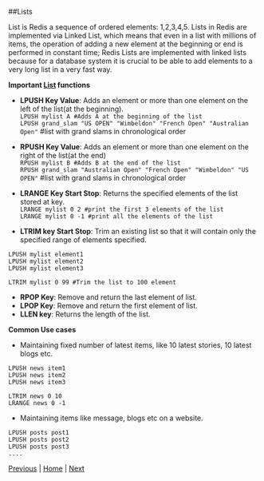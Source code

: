 ##Lists

List is Redis a sequence of ordered elements: 1,2,3,4,5. Lists in Redis are implemented via Linked List, which means that even in a list with millions of items, the operation of adding a new element at the beginning or end is performed in constant time;  Redis Lists are implemented with linked lists because for a database system it is crucial to be able to add elements to a very long list in a very fast way.

__Important [List](http://redis.io/commands#list) functions__

* __LPUSH Key Value__: Adds an element or more than one element on the left of the list(at the beginning).  
`LPUSH mylist A #Adds A at the beginning of the list`  
`LPUSH grand_slam "US OPEN" "Wimbeldon" "French Open" "Australian Open"` #list with grand slams in chronological order   

* __RPUSH Key Value__: Adds an element or more than one element on the right of the list(at the end)  
`RPUSH mylist B #Adds B at the end of the list`  
`RPUSH grand_slam "Australian Open" "French Open" "Wimbeldon" "US OPEN"` #list with grand slams in chronological order 

* __LRANGE Key Start Stop__: Returns the specified elements of the list stored at key.  
`LRANGE mylist 0 2 #print the first 3 elements of the list`  
`LRANGE mylist 0 -1 #print all the elements of the list`  

* __LTRIM key Start Stop__: Trim an existing list so that it will contain only the specified range of elements specified.   
```
LPUSH mylist element1
LPUSH mylist element2
LPUSH mylist element3

LTRIM mylist 0 99 #Trim the list to 100 element
```

* __RPOP Key__: Remove and return the last element of list.  
* __LPOP Key__: Remove and return the first element of list.  
* __LLEN key__: Returns the length of the list.

__Common Use cases__

* Maintaining fixed number of latest items, like 10 latest stories, 10 latest blogs etc.
```
LPUSH news item1
LPUSH news item2
LPUSH news item3

LTRIM news 0 10
LRANGE news 0 -1
``` 

* Maintaining items like message, blogs etc on a website.
```
LPUSH posts post1
LPUSH posts post2
LPUSH posts post3
....

```

[Previous](https://github.com/joed7/Redis/blob/master/hash.md)  |  [Home](https://github.com/joed7/Redis/blob/master/home.md)  |  [Next](https://github.com/joed7/Redis/blob/master/set.md)